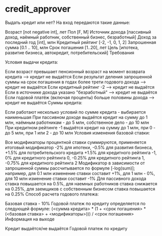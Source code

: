 # credit_approver
Выдать кредит или нет?
На вход передаются такие данные:

Возраст [not negative int], лет
Пол [F, M]
Источник дохода [пассивный доход, наёмный работник, собственный бизнес, безработный]
Доход за последний год [int], млн
Кредитный рейтинг [-2, -1, 0, 1, 2]
Запрошенная сумма [0.1 .. 10], млн
Срок погашения [1..20], лет
Цель [ипотека, развитие бизнеса, автокредит, потребительский]
Требования

Условия выдачи кредита:

Если возраст превышает пенсионный возраст на момент возврата кредита --> кредит не выдаётся
Если результат деления запрошенной суммы на срок погашения в годах более трети годового дохода --> кредит не выдаётся
Если кредитный рейтинг -2 --> кредит не выдаётся
Если в источнике дохода указано "безработный" --> кредит не выдаётся
Если годовой платёж (включая проценты) больше половины дохода --> кредит не выдаётся
Суммы кредита:

Если работают несколько условий по сумме кредита - выбирается наименьшая
При пассивном доходе выдаётся кредит на сумму до 1 млн, наёмным работникам - до 5 млн, собственное дело - до 10 млн
При кредитном рейтинге -1 выдаётся кредит на сумму до 1 млн, при 0 - до 5 млн, при 1 или 2 - до 10 млн
Условия изменения базовой ставки:

Все модификаторы процентной ставки суммируются, применяется итоговый модификатор
-2% для ипотеки, -0.5% для развития бизнеса, +1.5% для потребительского кредита
+1.5% для кредитного рейтинга -1, 0% для кредитного рейтинга 0, -0.25% для кредитного рейтинга 1, -0.75% для кредитного рейтинга 2
Модификатор в зависимости от запрошенной суммы рассчитывается по формуле [-log(sum)]; например, для 0.1 млн изменение ставки составит +1%, для 1 млн - 0%, для 10 млн изменение ставки составит -1%
Для пассивного дохода ставка повышается на 0.5%, для наемных работников ставка снижается на 0.25%, для заемщиков с собственным бизнесом ставка повышается на 0.25%
Способ расчета годового платежа:

Базовая ставка - 10%
Годовой платеж по кредиту определяется по следующей формуле: (<сумма кредита> * (1 + <срок погашения> * (<базовая ставка> + <модификаторы>))) / <срок погашения>
Информация на выходе

Кредит выдаётся/не выдаётся
Годовой платеж по кредиту
